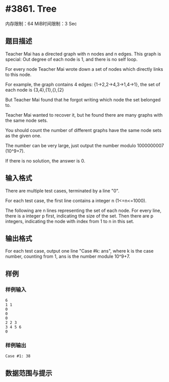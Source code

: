 # #3861. Tree

内存限制：64 MiB时间限制：3 Sec

## 题目描述

Teacher Mai has a directed graph with n nodes and n edges. This graph is special: Out degree of each node is 1, and there is no self loop.

For every node Teacher Mai wrote down a set of nodes which directly links to this node.

For example, the graph contains 4 edges: {1->2,2->4,3->1,4->1}, the set of each node is {3,4},{1},{},{2}

But Teacher Mai found that he forgot writing which node the set belonged to.

Teacher Mai wanted to recover it, but he found there are many graphs with the same node sets.

You should count the number of different graphs have the same node sets as the given one.

The number can be very large, just output the number modulo 1000000007 (10^9+7).

If there is no solution, the answer is 0.

## 输入格式

There are multiple test cases, terminated by a line "0".

For each test case, the first line contains a integer n (1<=n<=1000).

The following are n lines representing the set of each node. For every line, there is a integer p first, indicating the size of the set. Then there are p integers, indicating the node with index from 1 to n in this set.

## 输出格式

For each test case, output one line "Case #k: ans", where k is the case number, counting from 1, ans is the number module 10^9+7.

## 样例

### 样例输入

    
    6
    1 1
    0
    0
    0
    2 2 3
    3 4 5 6
    0
    

### 样例输出

    
    Case #1: 38
    
    

## 数据范围与提示
